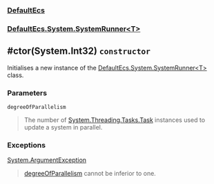 ### [DefaultEcs](./DefaultEcs.md 'DefaultEcs')
### [DefaultEcs.System.SystemRunner&lt;T&gt;](./DefaultEcs-System-SystemRunner-T-.md 'DefaultEcs.System.SystemRunner&lt;T&gt;')
## #ctor(System.Int32) `constructor`
Initialises a new instance of the [DefaultEcs.System.SystemRunner&lt;T&gt;](./DefaultEcs-System-SystemRunner-T-.md 'DefaultEcs.System.SystemRunner&lt;T&gt;') class.
### Parameters

<a name='DefaultEcs-System-SystemRunner-T---ctor(System-Int32)-degreeOfParallelism'></a>
`degreeOfParallelism`
>The number of [System.Threading.Tasks.Task](https://docs.microsoft.com/en-us/dotnet/api/System.Threading.Tasks.Task 'System.Threading.Tasks.Task') instances used to update a system in parallel.
### Exceptions

[System.ArgumentException](https://docs.microsoft.com/en-us/dotnet/api/System.ArgumentException 'System.ArgumentException')
>[degreeOfParallelism](#DefaultEcs-System-SystemRunner-T---ctor(System-Int32)-degreeOfParallelism 'DefaultEcs.System.SystemRunner&lt;T&gt;.#ctor(System.Int32).degreeOfParallelism') cannot be inferior to one.
